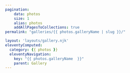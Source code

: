 ```yaml
---
pagination:
    data: photos
    size: 1
    alias: photos
    addAllPagesToCollections: true
permalink: "galleries/{{ photos.galleryName | slug }}/"

layout: 'layouts/gallery.njk'
eleventyComputed:
  category: {{ photos }}
  eleventyNavigation:
    key: "{{ photos.galleryName  }}"
    parent: Gallery
---
```

